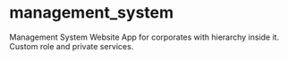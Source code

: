 # management_system
Management System Website App for corporates with hierarchy inside it. Custom role and private services.
